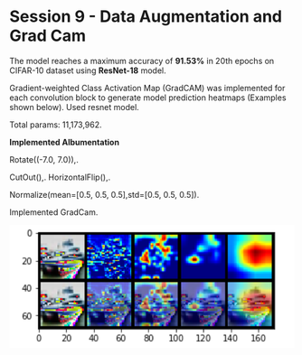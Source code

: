 # Session 9 - Data Augmentation and Grad Cam

The model reaches a maximum accuracy of **91.53%** in 20th epochs on CIFAR-10 dataset using **ResNet-18** model.

Gradient-weighted Class Activation Map (GradCAM) was implemented for each convolution block to generate model prediction heatmaps (Examples shown below).
Used resnet model.

Total params: 11,173,962.


**Implemented Albumentation** 

Rotate((-7.0, 7.0)),.

CutOut(),.
HorizontalFlip(),.

Normalize(mean=[0.5, 0.5, 0.5],std=[0.5, 0.5, 0.5]).

Implemented GradCam.

![Gradcam](https://github.com/Noopuragr/EVA4/blob/master/S9/grad.PNG)

